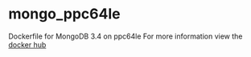# mongo_ppc64le
Dockerfile for MongoDB 3.4 on ppc64le
For more information view the [docker hub](https://hub.docker.com/r/crimsonglory/mongo_ppc64le/)
